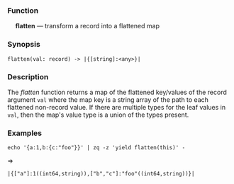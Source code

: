 ### Function

&emsp; **flatten** &mdash; transform a record into a flattened map

### Synopsis

```
flatten(val: record) -> |{[string]:<any>}|
```
### Description
The _flatten_ function returns a map of the flattened key/values of the record
argument `val` where the map key is a
string array of the path to each flattened non-record value. If there are
multiple types for the leaf values in `val`, then the map's value type is
a union of the types present.

### Examples

```mdtest-command
echo '{a:1,b:{c:"foo"}}' | zq -z 'yield flatten(this)' -
```
=>
```mdtest-output
|{["a"]:1((int64,string)),["b","c"]:"foo"((int64,string))}|
```
